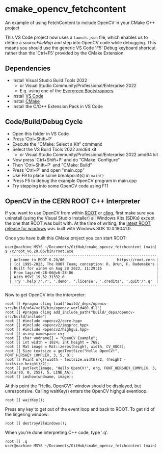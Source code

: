 # cmake_opencv_fetchcontent

An example of using FetchContent to include OpenCV in your CMake C++ project

 This VS Code project now uses a `launch.json` file, which enables us to define a *sourceFileMap* and step into OpenCV code while debugging. This means you should use the generic VS Code 'F5' Debug keyboard shortcut rather than the 'Ctrl+F5' provided by the CMake Extension.


## Dependencies

- Install Visual Studio Build Tools 2022
  - or Visual Studio Community/Professional/Enterprise 2022
  - E.g. using one of the [Evergreen Bootstrappers](https://learn.microsoft.com/en-us/visualstudio/releases/2022/release-history#evergreen-bootstrappers)
- Install [VS Code](https://code.visualstudio.com)
- Install [CMake](https://cmake.org/install)
- Install the C/C++ Extension Pack in VS Code


## Code/Build/Debug Cycle

- Open this folder in VS Code
- Press 'Ctrl+Shift+P'
- Execute the "CMake: Select a Kit" command
- Select the VS Build Tools 2022 amd64 kit
  - or Visual Studio Community/Professional/Enterprise 2022 amd64 kit
- Now press 'Ctrl+Shift+P' and do "CMake: Configure"
- Then 'Ctrl+Shift+P' and "CMake: Build"
- Press 'Ctrl+P' and open "main.cpp"
- Use F9 to place some breakpoint(s) in `main()`
- Press F5 to debug the example OpenCV program in main.cpp
- Try stepping into some OpenCV code using F11


## OpenCV in the CERN ROOT C++ Interpreter

If you want to use OpenCV from within [ROOT](https://root.cern.ch/) or [cling](https://github.com/root-project/cling), first make sure you uninstall (using the Visual Studio Installer) all Windows Kits (SDKs) except the one that ROOT was built with. At the time of writing, the [latest ROOT release for windows](https://root.cern/download/root_v6.28.06.win32.vc17.exe) was built with Windows SDK 10.0.19041.0.

Once you have built this CMake project you can start ROOT:
```
user@machine MSYS ~/Documents/GitHub/cmake_opencv_fetchcontent (main)
$ /c/root_v6.28.06/bin/root.exe
   ------------------------------------------------------------------
  | Welcome to ROOT 6.28/06                        https://root.cern |
  | (c) 1995-2023, The ROOT Team; conception: R. Brun, F. Rademakers |
  | Built for win64 on Aug 28 2023, 11:29:15                         |
  | From tags/v6-28-06@v6-28-06                                      |
  | With MSVC 19.32.31332.0                                          |
  | Try '.help'/'.?', '.demo', '.license', '.credits', '.quit'/'.q'  |
   ------------------------------------------------------------------
```
Now to get OpenCV into the interpreter:
```
root [] #pragma cling load("build/_deps/opencv-src/build/x64/vc16/bin/opencv_world480.dll")
root [] #pragma cling add_include_path("build/_deps/opencv-src/build/include")
root [] #include <opencv2/core.hpp>
root [] #include <opencv2/imgproc.hpp>
root [] #include <opencv2/highgui.hpp>
root [] using namespace cv;
root [] char wndname[] = "OpenCV Example";
root [] int width = 1024; int height = 768;
root [] Mat image = Mat::zeros(height, width, CV_8UC3);
root [] Size textsize = getTextSize("Hello OpenCV!", FONT_HERSHEY_COMPLEX, 3, 5, 0);
root [] Point org((width - textsize.width)/2, (height - textsize.height)/2);
root [] putText(image, "Hello OpenCV!", org, FONT_HERSHEY_COMPLEX, 3, Scalar(0, 0, 255), 5, LINE_AA);
root [] imshow(wndname, image);
```
At this point the "Hello, OpenCV!" window should be displayed, but unresponsive. Calling waitKey() enters the OpenCV highgui eventloop.
```
root [] waitKey();
```
Press any key to get out of the event loop and back to ROOT. To get rid of the lingering window:
```
root [] destroyAllWindows();
```
When you're done interpreting C++ code, type '.q'.
```
root [] .q
user@machine MSYS ~/Documents/GitHub/cmake_opencv_fetchcontent (main)
```
